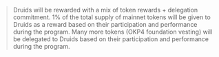 > Druids will be rewarded with a mix of token rewards + delegation commitment.
> 1% of the total supply of mainnet tokens will be given to Druids as a reward based on their participation and performance during the program.
> Many more tokens (OKP4 foundation vesting) will be delegated to Druids based on their participation and performance during the program.
